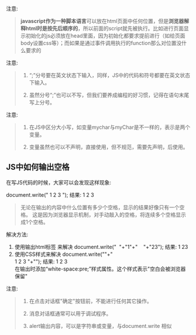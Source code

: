 注意: 
> **javascript作为一种脚本语言**可以放在html页面中任何位置，但是**浏览器解释html时是按先后顺序的**，所以前面的script就先被执行。比如进行页面显示初始化的js必须放在head里面，因为初始化都要求提前进行（如给页面body设置css等）；而如果是通过事件调用执行的function那么对位置没什么要求的

注意:

> 1. “;”分号要在英文状态下输入，同样，JS中的代码和符号都要在英文状态下输入。
> 
> 2. 虽然分号“;”也可以不写，但我们要养成编程的好习惯，记得在语句末尾写上分号。

注意:

> 1. 在JS中区分大小写，如变量mychar与myChar是不一样的，表示是两个变量。
> 
> 2. 变量虽然也可以不声明，直接使用，但不规范，需要先声明，后使用。

## JS中如何输出空格 ##

在写JS代码的时候，大家可以会发现这样现象:

document.write("   1      2                3  ");
结果: 1 2 3

> 无论在输出的内容中什么位置有多少个空格，显示的结果好像只有一个空格。
> 这是因为浏览器显示机制，对手动敲入的空格，将连续多个空格显示成1个空格。

解决方法:

1. 使用输出html标签&nbsp;来解决
 document.write("&nbsp;&nbsp;"+"1"+"&nbsp;&nbsp;&nbsp;&nbsp;"+"23");
 结果:  1    23
2. 使用CSS样式来解决
 document.write("<span style='white-space:pre;'>"+"  1        2    3    "+"</span>");
 结果:  1       2     3    
 在输出时添加“white-space:pre;”样式属性。这个样式表示"空白会被浏览器保留"

注意:

> 1. 在点击对话框"确定"按钮前，不能进行任何其它操作。
> 
> 2. 消息对话框通常可以用于调试程序。
> 
> 3. alert输出内容，可以是字符串或变量，与document.write 相似